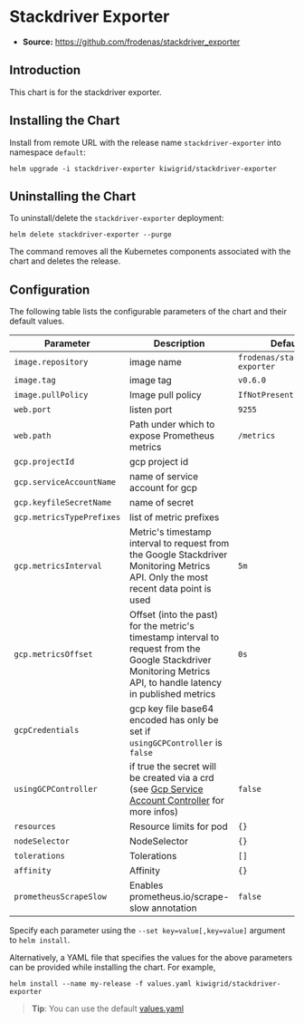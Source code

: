 # Stackdriver Exporter

- **Source:** https://github.com/frodenas/stackdriver_exporter

## Introduction

This chart is for the stackdriver exporter.

## Installing the Chart

Install from remote URL with the release name `stackdriver-exporter` into namespace `default`:

```console
helm upgrade -i stackdriver-exporter kiwigrid/stackdriver-exporter
```

## Uninstalling the Chart

To uninstall/delete the `stackdriver-exporter` deployment:

```console
helm delete stackdriver-exporter --purge
```

The command removes all the Kubernetes components associated with the chart and deletes the release.

## Configuration

The following table lists the configurable parameters of the chart and their default values.

| Parameter                         | Description                             | Default                                                                                     |
| --------------------------------- | --------------------------------------  | ---------------------------------------------------------                                   |
| `image.repository`                           | image name                        | `frodenas/stackdriver-exporter`                                                        |
| `image.tag`                        | image tag                      | `v0.6.0`                                                                                      |
| `image.pullPolicy`                 | Image pull policy                       | `IfNotPresent`                                                                              |
| `web.port`                    | listen port                          | `9255`                                               |
| `web.path`                    | Path under which to expose Prometheus metrics                          | `/metrics`                                               |
| `gcp.projectId`                    | gcp project id                          |                                                        |
| `gcp.serviceAccountName`                    | name of service account for gcp                          |                                                        |
| `gcp.keyfileSecretName`                    | name of secret                          |                                                        |
| `gcp.metricsTypePrefixes`          | list of metric prefixes                                     |             |
| `gcp.metricsInterval`          | Metric's timestamp interval to request from the Google Stackdriver Monitoring Metrics API. Only the most recent data point is used                                     | `5m`            |
| `gcp.metricsOffset`          | Offset (into the past) for the metric's timestamp interval to request from the Google Stackdriver Monitoring Metrics API, to handle latency in published metrics                                     | `0s`            |
| `gcpCredentials`          | gcp key file base64 encoded has only be set if `usingGCPController` is `false`                    |             |
| `usingGCPController`          | if true the secret will be created via a crd (see [Gcp Service Account Controller](https://github.com/kiwigrid/gcp-serviceaccount-controller) for more infos)                                     | `false`             |
| `resources`                    | Resource limits for pod             | `{}`                                   |
| `nodeSelector`                 | NodeSelector                                 | `{}`                                   |
| `tolerations`                  | Tolerations                                  | `[]`                                   |
| `affinity`                     | Affinity                                     | `{}`                                   |
| `prometheusScrapeSlow`         | Enables prometheus.io/scrape-slow annotation | `false`                                |

Specify each parameter using the `--set key=value[,key=value]` argument to `helm install`.

Alternatively, a YAML file that specifies the values for the above parameters can be provided while installing the chart. For example,

```console
helm install --name my-release -f values.yaml kiwigrid/stackdriver-exporter
```

> **Tip**: You can use the default [values.yaml](values.yaml)
